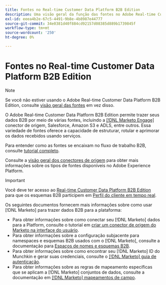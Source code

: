 ```yaml
---
title: Fontes no Real-time Customer Data Platform B2B Edition
description: Uma visão geral da função das fontes no Adobe Real-time Customer Data Platform B2B Edition.
exl-id: eeea4b2e-67c5-4491-9b8e-4b8987e44777
source-git-commit: 34e0381d40f884cd92157d08385d889b1739845f
workflow-type: tm+mt
source-wordcount: '250'
ht-degree: 0%

---
```


# Fontes no Real-time Customer Data Platform B2B Edition

>[!NOTE]
>
>Se você não estiver usando o Adobe Real-time Customer Data Platform B2B Edition, consulte [visão geral das fontes](./sources-overview.md) em vez disso.

O Adobe Real-time Customer Data Platform B2B Edition permite trazer seus dados B2B por meio de várias fontes, incluindo a [[!DNL Marketo Engage]](../../sources/connectors/adobe-applications/marketo/marketo.md) conector de origem, Salesforce, Amazon S3 e ADLS, entre outros. Essa variedade de fontes oferece a capacidade de estruturar, rotular e aprimorar os dados recebidos usando serviços.

Para entender como as fontes se encaixam no fluxo de trabalho B2B, consulte [tutorial completo](../b2b-tutorial.md#ingest-your-data-into-experience-platform).

Consulte a [visão geral dos conectores de origem](../../sources/home.md) para obter mais informações sobre os tipos de fontes disponíveis no Adobe Experience Platform.

>[!IMPORTANT]
>
>Você deve ter acesso ao [Real-time Customer Data Platform B2B Edition](../../rctcdp/../rtcdp/b2b-overview.md) para que os esquemas B2B participem em [Perfil do cliente em tempo real](../proile/../../profile/home.md).

Os seguintes documentos fornecem mais informações sobre como usar [!DNL Marketo] para trazer dados B2B para a plataforma:

* Para obter informações sobre como conectar seu [!DNL Marketo] dados para a Platform, consulte o tutorial em [criar um conector de origem do Marketo na interface do usuário](../../sources/tutorials/ui/create/adobe-applications/marketo.md).
* Para obter informações sobre a configuração subjacente para namespaces e esquemas B2B usados com o [!DNL Marketo], consulte a documentação para [Espaços de nomes e esquemas B2B](../../sources/connectors/adobe-applications/marketo/marketo-namespaces.md).
* Para obter informações sobre como encontrar seu [!DNL Marketo] ID do Munchkin e gerar suas credenciais, consulte o [[!DNL Marketo] guia de autenticação](../../sources/connectors/adobe-applications/marketo/marketo-auth.md).
* Para obter informações sobre as regras de mapeamento específicas que se aplicam a [!DNL Marketo] conjuntos de dados, consulte a documentação em [[!DNL Marketo] mapeamentos de campo](../../sources/connectors/adobe-applications//mapping/marketo.md).
